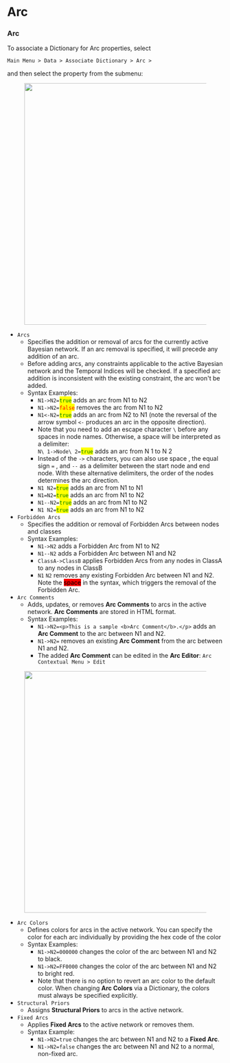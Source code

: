 # Arc

### Arc

To associate a Dictionary for Arc properties, select

`Main Menu > Data > Associate Dictionary > Arc >`

and then select the property from the submenu:

<figure><img src="https://res.cloudinary.com/dvr3obmlj/image/upload/v1709412074/Associate-Dictionary-Arc_s9k69a.png" alt="" width="563"><figcaption></figcaption></figure>

* `Arcs`
  * Specifies the addition or removal of arcs for the currently active Bayesian network. If an arc removal is specified, it will precede any addition of an arc.
  * Before adding arcs, any constraints applicable to the active Bayesian network and the Temporal Indices will be checked. If a specified arc addition is inconsistent with the existing constraint, the arc won't be added.
  * Syntax Examples:
    * `N1->N2=`<mark style="color:green;">`true`</mark> adds an arc from N1 to N2
    * `N1->N2=`<mark style="color:red;">`false`</mark> removes the arc from N1 to N2
    * `N1<-N2=`<mark style="color:green;">`true`</mark> adds an arc from N2 to N1 (note the reversal of the arrow symbol `<-` produces an arc in the opposite direction).
    * Note that you need to add an escape character `\` before any spaces in node names. Otherwise, a space will be interpreted as a delimiter:\
      `N\ 1->Node\ 2=`<mark style="color:green;">`true`</mark> adds an arc from N 1 to N 2&#x20;
    * Instead of the `->` characters, you can also use space  , the equal sign `=` , and `--` as a delimiter between the start node and end node. With these alternative delimiters, the order of the nodes determines the arc direction.
    * `N1 N2=`<mark style="color:green;">`true`</mark> adds an arc from N1 to N1
    * `N1=N2=`<mark style="color:green;">`true`</mark> adds an arc from N1 to N2
    * `N1--N2=`<mark style="color:green;">`true`</mark> adds an arc from N1 to N2
    * `N1 N2=`<mark style="color:green;">`true`</mark> adds an arc from N1 to N2
* `Forbidden Arcs`
  * Specifies the addition or removal of Forbidden Arcs between nodes and classes
  * Syntax Examples:
    * `N1->N2` adds a Forbidden Arc from N1 to N2
    * `N1--N2` adds a Forbidden Arc between N1 and N2
    * `ClassA->ClassB` applies Forbidden Arcs from any nodes in ClassA to any nodes in ClassB
    * `N1`  `N2` removes any existing Forbidden Arc between N1 and N2. Note the <mark style="background-color:red;">space</mark> in the syntax, which triggers the removal of the Forbidden Arc.
* `Arc Comments`
  * Adds, updates, or removes **Arc Comments** to arcs in the active network. **Arc Comments** are stored in HTML format.
  * Syntax Examples:
    * `N1->N2=<p>This is a sample <b>Arc Comment</b>.</p>` adds an **Arc Comment** to the arc between N1 and N2.
    * `N1->N2=` removes an existing **Arc Comment** from the arc between N1 and N2.
    * The added **Arc Comment** can be edited in the **Arc Editor**: `Arc Contextual Menu > Edit`

<figure><img src="https://res.cloudinary.com/dvr3obmlj/image/upload/v1709431129/EditArcComment_kawyq0.png" alt="" width="563"><figcaption></figcaption></figure>

* `Arc Colors`
  * Defines colors for arcs in the active network. You can specify the color for each arc individually by providing the hex code of the color
  * Syntax Examples:
    * `N1->N2=000000` changes the color of the arc between N1 and N2 to black.
    * `N1->N2=FF0000` changes the color of the arc between N1 and N2 to bright red.
    * Note that there is no option to revert an arc color to the default color. When changing **Arc Colors** via a Dictionary, the colors must always be specified explicitly.
* `Structural Priors`
  * Assigns **Structural Priors** to arcs in the active network.
* `Fixed Arcs`
  * Applies **Fixed Arcs** to the active network or removes them.
  * Syntax Example:
    * `N1->N2=true` changes the arc between N1 and N2 to a **Fixed Arc**.
    * `N1->N2=false` changes the arc between N1 and N2 to a normal, non-fixed arc.
